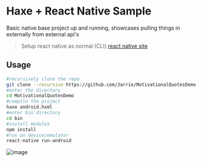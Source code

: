 # Haxe + React Native Sample

Basic native base project up and running, showcases pulling things in externally from external api's 

> Setup react native as normal (CLI) [react native site](https://reactnative.dev/docs/environment-setup)

## Usage

```bash
#recursively clone the repo
git clone --recursive https://github.com/Jarrio/MotivationalQuotesDemo
#enter the directory
cd MotivationalQuotesDemo
#compile the project
haxe android.hxml
#enter bin directory
cd bin
#install modules
npm install
#run on device/emulator
react-native run-android
```

![image](https://user-images.githubusercontent.com/748557/126830150-5834948f-fce1-4044-bd6e-4296205b8fa3.png)
